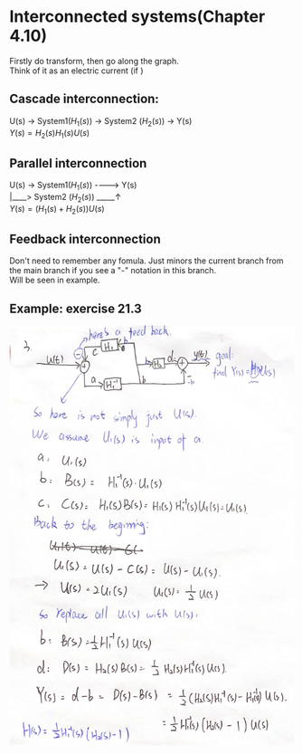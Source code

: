 # Interconnected systems(Chapter 4.10)
Firstly do transform, then go along the graph.  
Think of it as an electric current (if )

## Cascade interconnection:
U(s) -> System1($H_1(s)$) -> System2 ($H_2(s)$) -> Y(s)  
$Y(s) = H_2(s)H_1(s)U(s)$  

## Parallel interconnection
U(s) -> System1($H_1(s)$) ----> Y(s)    
 |____> System2 ($H_2(s)$) _____↑  
$Y(s) = (H_1(s)+H_2(s))U(s)$  

## Feedback interconnection
Don't need to remember any fomula. Just minors the current branch from the main branch if you see a "-" notation in this branch.  
Will be seen in example.

## Example: exercise 21.3
![](imgs/interconnected.jpg)